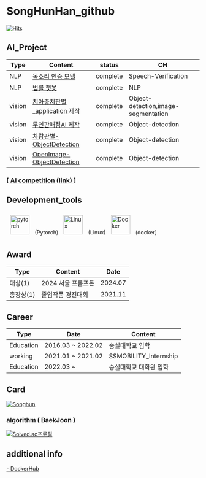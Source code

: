 # SongHunHan_github

[![Hits](https://hits.seeyoufarm.com/api/count/incr/badge.svg?url=https%3A%2F%2Fgithub.com%2FSongHunHan&count_bg=%23FF8888&title_bg=%239BB1FF&icon=&icon_color=%23D99595&title=visit+&edge_flat=false)](https://hits.seeyoufarm.com)

## AI_Project

| Type | Content | status | CH |
|---|---|---|---|
| NLP | [목소리 인증 모델](https://github.com/SongHunHan/speech-verification) | complete | Speech-Verification | 
| NLP | [법률 챗봇](https://github.com/SongHunHan/LawRAG_ChatBot) | complete | NLP | Langchain, RAG |
| vision | [치아충치판별_application 제작](https://github.com/SongHunHan/AI_cavityDetection) | complete | Object-detection,image-segmentation |
| vision | [무인판매점AI 제작](https://github.com/SongHunHan/AI_yolov5_autoshop) | complete | Object-detection |
| vision | [차량판별-ObjectDetection](https://github.com/SongHunHan/AI_VehicleDetection) | complete | Object-detection |
| vision | [OpenImage-ObjectDetection](https://github.com/SongHunHan/OpenImage-ObjectDetection) | complete | Object-detection | using OIDv4 |


### [  [ AI competition (link) ] ](https://github.com/SongHunHan/Kaggle)

## Development_tools
<div align="left">
<img style="margin: 10px" src="https://profilinator.rishav.dev/skills-assets/pytorch-icon.svg" alt="pytorch" height="50" /> 
(Pytorch)
<img style="margin: 10px" src="https://profilinator.rishav.dev/skills-assets/linux-original.svg" alt="Linux" height="50" />  
(Linux)
<img style="margin: 10px" src="https://profilinator.rishav.dev/skills-assets/docker-original-wordmark.svg" alt="Docker" height="50" />
(docker)
</div>
</table>  


## Award

| Type | Content | Date | 
|------|---|---|
| 대상(1) | 2024 서울 프롬프톤 | 2024.07 |
| 총장상(1) | 졸업작품 경진대회 | 2021.11 |

## Career

| Type | Date | Content | 
|------|---|---|
| Education | 2016.03 ~ 2022.02 | 숭실대학교 입학 |
| working | 2021.01 ~ 2021.02 | SSMOBILITY_Internship |
| Education | 2022.03 ~ | 숭실대학교 대학원 입학 |

## Card

[![Songhun](https://github-readme-stats.vercel.app/api?username=SongHunHan)](https://github.com/SongHunHan)

### algorithm ( BaekJoon )
[![Solved.ac프로필](http://mazassumnida.wtf/api/v2/generate_badge?boj=gksthdgns3)](https://solved.ac/profile/gksthdgns3)

## additional info
[ - DockerHub](https://hub.docker.com/repository/docker/hansonghun/songhun_pytorch/tags?page=1&ordering=last_updated) 

